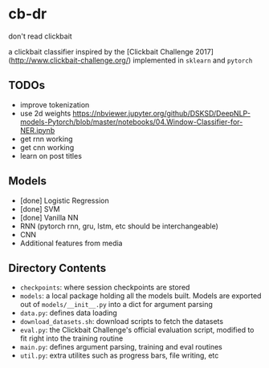 # cb-dr
don't read clickbait

a clickbait classifier inspired by the [Clickbait Challenge 2017] (http://www.clickbait-challenge.org/)
implemented in `sklearn` and `pytorch`

## TODOs
-  improve tokenization
-  use 2d weights https://nbviewer.jupyter.org/github/DSKSD/DeepNLP-models-Pytorch/blob/master/notebooks/04.Window-Classifier-for-NER.ipynb
-  get rnn working
-  get cnn working
-  learn on post titles

## Models
-   [done] Logistic Regression
-   [done] SVM
-   [done] Vanilla NN
-   RNN (pytorch rnn, gru, lstm, etc should be interchangeable)
-   CNN
-   Additional features from media

## Directory Contents
-   `checkpoints`: where session checkpoints are stored
-   `models`: a local package holding all the models built.  Models are exported out of `models/__init__.py` into a dict for argument parsing
-   `data.py`: defines data loading
-   `download_datasets.sh`: download scripts to fetch the datasets
-   `eval.py`: the Clickbait Challenge's official evaluation script, modified to fit right into the training routine
-   `main.py`: defines argument parsing, training and eval routines
-   `util.py`: extra utilites such as progress bars, file writing, etc
